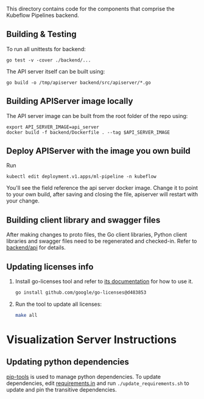 This directory contains code for the components that comprise the Kubeflow
Pipelines backend.

## Building & Testing

To run all unittests for backend: 

```
go test -v -cover ./backend/...
```

The API server itself can be built using:

```
go build -o /tmp/apiserver backend/src/apiserver/*.go
```

## Building APIServer image locally

The API server image can be built from the root folder of the repo using: 
```
export API_SERVER_IMAGE=api_server
docker build -f backend/Dockerfile . --tag $API_SERVER_IMAGE
```
## Deploy APIServer with the image you own build

Run
```
kubectl edit deployment.v1.apps/ml-pipeline -n kubeflow
```
You'll see the field reference the api server docker image.
Change it to point to your own build, after saving and closing the file, apiserver will restart with your change.

## Building client library and swagger files

After making changes to proto files, the Go client libraries, Python client libraries and swagger files
need to be regenerated and checked-in. Refer to [backend/api](./api/README.md) for details.

## Updating licenses info

1. Install go-licenses tool and refer to [its documentation](https://github.com/google/go-licenses) for how to use it.

    ```bash
    go install github.com/google/go-licenses@d483853
    ```

2. Run the tool to update all licenses:

    ```bash
    make all
    ```

# Visualization Server Instructions

## Updating python dependencies

[pip-tools](https://github.com/jazzband/pip-tools) is used to manage python
dependencies. To update dependencies, edit [requirements.in](requirements.in)
and run `./update_requirements.sh` to update and pin the transitive
dependencies.
